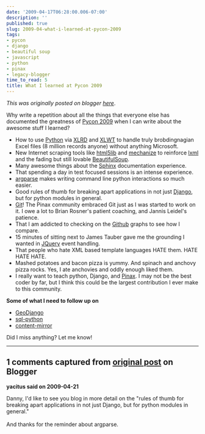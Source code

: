 ```yaml
---
date: '2009-04-17T06:28:00.006-07:00'
description: ''
published: true
slug: 2009-04-what-i-learned-at-pycon-2009
tags:
- pycon
- django
- beautiful soup
- javascript
- python
- pinax
- legacy-blogger
time_to_read: 5
title: What I learned at Pycon 2009
---
```


*This was originally posted on blogger [here](https://pydanny.blogspot.com/2009/04/what-i-learned-at-pycon-2009.html)*.

Why write a repetition about all the things that everyone else has documented the greatness of <a href="http://us.pycon.org/">Pycon 2009</a> when I can write about the awesome stuff I learned?<br /><ul><li>How to use <a href="http://python.org/">Python</a> via <a href="http://pypi.python.org/pypi/xlrd">XLRD</a> and <a href="http://pypi.python.org/pypi/xlwt/">XLWT</a> to handle truly brobdingnagian Excel files (8 million records anyone) without anything Microsoft.</li><li>New Internet scraping tools like <a href="http://code.google.com/p/html5lib/">html5lib</a> and <a href="http://wwwsearch.sourceforge.net/mechanize/">mechanize</a> to reinforce <a href="http://codespeak.net/lxml/">lxml</a> and the fading but still lovable <a href="http://www.crummy.com/software/BeautifulSoup/">BeautifulSoup</a>.</li><li>Many awesome things about the <a href="http://sphinx.pocoo.org/">Sphinx</a> documentation experience.<br /></li><li>That spending a day in test focused sessions is an intense experience.</li><li><a href="http://code.google.com/p/argparse">argparse</a> makes writing command line python interactions so much easier. </li><li>Good rules of thumb for breaking apart applications in not just <a href="http://djangoproject.com/">Django</a>, but for python modules in general.<br /></li><li><a href="http://git-scm.org/">Git</a>! The Pinax community embraced Git just as I was started to work on it. I owe a lot to Brian Rosner's patient coaching, and Jannis Leidel's patience.</li><li>That I am addicted to checking on the <a href="http://github.com/">Github</a> graphs to see how I compare.</li><li>15 minutes of sitting next to James Tauber gave me the grounding I wanted in <a href="http://jquery.com/">JQuery</a> event handling.</li><li>That people who hate XML based template languages HATE them. HATE HATE HATE.</li><li>Mashed potatoes and bacon pizza is yummy. And spinach and anchovy pizza rocks. Yes, I ate anchovies and oddly enough liked them. </li><li>I really want to teach python, Django, and <a href="http://pinaxproject.com/">Pinax</a>. I may not be the best coder by far, but I think this could be the largest contribution I ever make to this community.<br /></li></ul><span style="font-weight: bold;">Some of what  I need to follow up on</span><br /><ul><li><a href="http://geodjango.org/">GeoDjango</a></li><li><a href="http://pypi.python.org/pypi/sqlpython">sql-python</a> </li><li><a href="http://pypi.python.org/pypi/inquant.contentmirror">content-mirror</a></li></ul> Did I miss anything? Let me know!

---

## 1 comments captured from [original post](https://pydanny.blogspot.com/2009/04/what-i-learned-at-pycon-2009.html) on Blogger

**yacitus said on 2009-04-21**

Danny, I'd like to see you blog in more detail on the "rules of thumb for breaking apart applications in not just Django, but for python modules in general."<br /><br />And thanks for the reminder about argparse.

